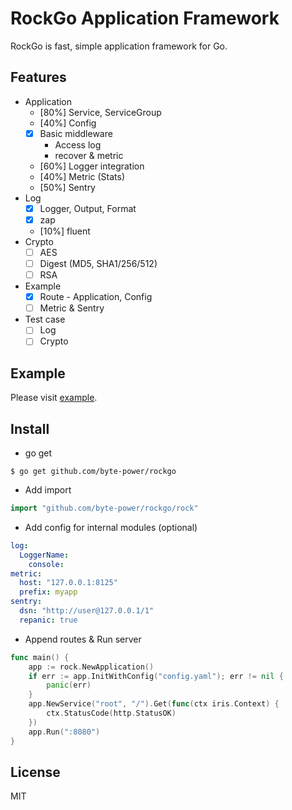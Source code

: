 # RockGo Application Framework

RockGo is fast, simple application framework for Go.

## Features
* Application
	* [80%] Service, ServiceGroup
	* [40%] Config
	* [x] Basic middleware
		* Access log
		* recover & metric
	* [60%] Logger integration
	* [40%] Metric (Stats)
	* [50%] Sentry
* Log
	* [x] Logger, Output, Format
	* [x] zap
	* [10%] fluent
* Crypto
	* [ ] AES
	* [ ] Digest (MD5, SHA1/256/512)
	* [ ] RSA
* Example
	* [x] Route - Application, Config
	* [ ] Metric & Sentry
* Test case
	* [ ] Log
	* [ ] Crypto

## Example
Please visit [example](/tree/master/_example).

## Install
* go get
```
$ go get github.com/byte-power/rockgo
```
* Add import
```go
import "github.com/byte-power/rockgo/rock"
```
* Add config for internal modules (optional)
```yaml
log:
  LoggerName:
    console:
metric:
  host: "127.0.0.1:8125"
  prefix: myapp
sentry:
  dsn: "http://user@127.0.0.1/1"
  repanic: true
```

* Append routes & Run server
```go
func main() {
	app := rock.NewApplication()
	if err := app.InitWithConfig("config.yaml"); err != nil {
		panic(err)
	}
	app.NewService("root", "/").Get(func(ctx iris.Context) {
		ctx.StatusCode(http.StatusOK)
	})
	app.Run(":8080")
}
```

## License
MIT
